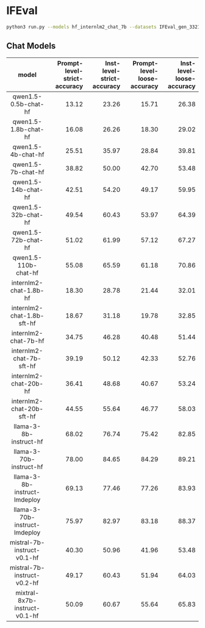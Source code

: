 # IFEval

```bash
python3 run.py --models hf_internlm2_chat_7b --datasets IFEval_gen_3321a3 --debug
```

## Chat Models

|             model             |   Prompt-level-strict-accuracy |   Inst-level-strict-accuracy |   Prompt-level-loose-accuracy |   Inst-level-loose-accuracy |
|:-----------------------------:|-------------------------------:|-----------------------------:|------------------------------:|----------------------------:|
|     qwen1.5-0.5b-chat-hf      |                          13.12 |                        23.26 |                         15.71 |                       26.38 |
|     qwen1.5-1.8b-chat-hf      |                          16.08 |                        26.26 |                         18.30 |                       29.02 |
|      qwen1.5-4b-chat-hf       |                          25.51 |                        35.97 |                         28.84 |                       39.81 |
|      qwen1.5-7b-chat-hf       |                          38.82 |                        50.00 |                         42.70 |                       53.48 |
|      qwen1.5-14b-chat-hf      |                          42.51 |                        54.20 |                         49.17 |                       59.95 |
|      qwen1.5-32b-chat-hf      |                          49.54 |                        60.43 |                         53.97 |                       64.39 |
|      qwen1.5-72b-chat-hf      |                          51.02 |                        61.99 |                         57.12 |                       67.27 |
|     qwen1.5-110b-chat-hf      |                          55.08 |                        65.59 |                         61.18 |                       70.86 |
|    internlm2-chat-1.8b-hf     |                          18.30 |                        28.78 |                         21.44 |                       32.01 |
|  internlm2-chat-1.8b-sft-hf   |                          18.67 |                        31.18 |                         19.78 |                       32.85 |
|     internlm2-chat-7b-hf      |                          34.75 |                        46.28 |                         40.48 |                       51.44 |
|   internlm2-chat-7b-sft-hf    |                          39.19 |                        50.12 |                         42.33 |                       52.76 |
|     internlm2-chat-20b-hf     |                          36.41 |                        48.68 |                         40.67 |                       53.24 |
|   internlm2-chat-20b-sft-hf   |                          44.55 |                        55.64 |                         46.77 |                       58.03 |
|    llama-3-8b-instruct-hf     |                          68.02 |                        76.74 |                         75.42 |                       82.85 |
|    llama-3-70b-instruct-hf    |                          78.00 |                        84.65 |                         84.29 |                       89.21 |
| llama-3-8b-instruct-lmdeploy  |                          69.13 |                        77.46 |                         77.26 |                       83.93 |
| llama-3-70b-instruct-lmdeploy |                          75.97 |                        82.97 |                         83.18 |                       88.37 |
|  mistral-7b-instruct-v0.1-hf  |                          40.30 |                        50.96 |                         41.96 |                       53.48 |
|  mistral-7b-instruct-v0.2-hf  |                          49.17 |                        60.43 |                         51.94 |                       64.03 |
| mixtral-8x7b-instruct-v0.1-hf |                          50.09 |                        60.67 |                         55.64 |                       65.83 |
